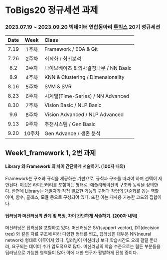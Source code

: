 # ToBigs20 정규세션 과제
### 2023.07.19 ~ 2023.09.20 빅데이터 연합동아리 [투빅스](http://www.datamarket.kr/xe/) 20기 정규세션    


|Date|Week|Class|
|:---:|:---:|:---|
|7.19|1주차|Framework / EDA & Git|
|7.26|2주차|최적화 / 회귀분석|
|8.2|3주차|나이브베이즈 & 의사결정나무 / NN Basic|
|8.9|4주차|KNN & Clustering / Dimensionality|
|8.16|5주차|SVM & SVR|
|8.23|6주차|시계열(Time-Series) / NN Advanced|
|8.30|7주차|Vision Basic / NLP Basic|
|9.6|8주차|Vision Advanced / NLP Advanced|
|9.13|9주차|추천시스템 / Gen Basic|
|9.20|10주차|Gen Advance / 생존 분석|


## Week1_framework 1, 2번 과제
#### Library 와 Framework 의 차이 간단하게 서술하기. (100자 내외)
Framework는 구조와 규칙을 제공하는 기반으로, 규칙과 구조를 따라야 하며 선택이 제한된다. 이것은 라이브러리를 포함하는 형태로. 애플리케이션의 구조와 동작을 정의한다.
반면에 Library는 개발자가 직접 필요한 기능의 구현과 작업의 단순화를 돕는 역할이며, 함수, 클래스, 모듈 등으로 구성되어 있다. 또한 이는 재사용 가능한 코드의 집합이다.

#### 딥러닝과 머신러닝의 관계 및 특징, 차이 간단하게 서술하기. (200자 내외)
머신러닝은 딥러닝을 포함하고 있다. 
머신러닝은 SV(support vector), DT(decision tree) 와 같은 자료 구조에 따라 다양한 형태를 띄고, 딥러닝은 대부분 NN(neural network) 형태로 이루어져 있다.
딥러닝이 머신러닝 보다 학습시간도 오래 걸릴 뿐더러, 요구되는 데이터 수가 압도적으로 많다.
머신러닝의 학습 수준으로는 힘든 부분들을 딥러닝으로 가능한 영역들이 많아 이에 대한 연구가 활발하게 진행 중이다.
